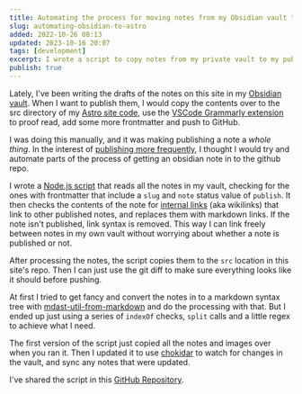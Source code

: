 ```yaml
---
title: Automating the process for moving notes from my Obsidian vault to my Astro site
slug: automating-obsidian-to-astro
added: 2022-10-26 08:13
updated: 2023-10-16 20:07
tags: [development]
excerpt: I wrote a script to copy notes from my private vault to my public site.
publish: true
---
```


Lately, I've been writing the drafts of the notes on this site in my [Obsidian vault](https://obsidian.md/). When I want to publish them, I would copy the contents over to the src directory of my [Astro site code](/initial-thoughts-on-astro/), use the [VSCode Grammarly extension](https://marketplace.visualstudio.com/items?itemName=znck.grammarly) to proof read, add some more frontmatter and push to GitHub. 

I was doing this manually, and it was making publishing a note a *whole thing*. In the interest of [publishing more frequently](/atomic-linked-notes/), I thought I would try and automate parts of the process of getting an obsidian note in to the github repo. 

I wrote a [Node.js script](https://nodejs.dev/en/learn/run-nodejs-scripts-from-the-command-line/) that reads all the notes in my vault, checking for the ones with frontmatter that include a `slug` and `note` status value of `publish`. It then checks the contents of the note for [internal links](https://help.obsidian.md/How+to/Internal+link) (aka wikilinks) that link to other published notes, and replaces them with markdown links. If the note isn't published, link syntax is removed. This way I can link freely between notes in my own vault without worrying about whether a note is published or not.

After processing the notes, the script copies them to the `src` location in this site's repo. Then I can just use the git diff to make sure everything looks like it should before pushing.

At first I tried to get fancy and convert the notes in to a markdown syntax tree with [mdast-util-from-markdown](https://github.com/syntax-tree/mdast-util-from-markdown) and do the processing with that. But I ended up just using a series of `indexOf` checks, `split` calls and a little regex to achieve what I need. 

The first version of the script just copied all the notes and images over when you ran it. Then I updated it to use [chokidar](https://www.npmjs.com/package/chokidar) to watch for changes in the vault, and sync any notes that were updated.

I've shared the script in this [GitHub Repository](https://github.com/rachsmithcodes/obsidian-to-astro-sync/tree/main).